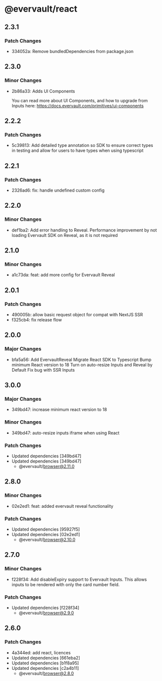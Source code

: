 # @evervault/react

## 2.3.1

### Patch Changes

- 334052a: Remove bundledDependencies from package.json

## 2.3.0

### Minor Changes

- 2b86a33: Adds UI Components

  You can read more about UI Components, and how to upgrade from Inputs here: https://docs.evervault.com/primitives/ui-components

## 2.2.2

### Patch Changes

- 5c39813: Add detailed type annotation so SDK to ensure correct types in testing and allow for users to have types when using typescript

## 2.2.1

### Patch Changes

- 2326ad6: fix: handle undefined custom config

## 2.2.0

### Minor Changes

- def1ba2: Add error handling to Reveal. Performance improvement by not loading Evervault SDK on Reveal, as it is not required

## 2.1.0

### Minor Changes

- a1c73da: feat: add more config for Evervault Reveal

## 2.0.1

### Patch Changes

- 490005b: allow basic request object for compat with NextJS SSR
- f325cb4: fix release flow

## 2.0.0

### Major Changes

- bfa5a56: Add EvervaultReveal
  Migrate React SDK to Typescript
  Bump minimum React version to 18
  Turn on auto-resize Inputs and Reveal by Default
  Fix bug with SSR Inputs

## 3.0.0

### Major Changes

- 349bd47: increase minimum react version to 18

### Minor Changes

- 349bd47: auto-resize inputs iframe when using React

### Patch Changes

- Updated dependencies [349bd47]
- Updated dependencies [349bd47]
  - @evervault/browser@2.11.0

## 2.8.0

### Minor Changes

- 02e2ed1: feat: added evervault reveal functionality

### Patch Changes

- Updated dependencies [95927f5]
- Updated dependencies [02e2ed1]
  - @evervault/browser@2.10.0

## 2.7.0

### Minor Changes

- f228f34: Add disableExpiry support to Evervault Inputs. This allows inputs to be rendered with only the card number field.

### Patch Changes

- Updated dependencies [f228f34]
  - @evervault/browser@2.9.0

## 2.6.0

### Patch Changes

- 4a344ed: add react, licences
- Updated dependencies [661eba2]
- Updated dependencies [b1f8a95]
- Updated dependencies [c2a4b11]
  - @evervault/browser@2.8.0
